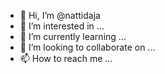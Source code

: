 - 👋 Hi, I’m @nattidaja
- 👀 I’m interested in ...
- 🌱 I’m currently learning ...
- 💞️ I’m looking to collaborate on ...
- 📫 How to reach me ...

<!---
nattidaja/nattidaja is a ✨ special ✨ repository because its `README.md` (this file) appears on your GitHub profile.
You can click the Preview link to take a look at your changes.
--->
